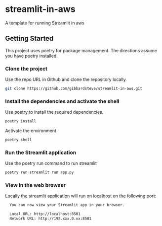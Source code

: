 # streamlit-in-aws

A template for running Streamlit in aws

## Getting Started

This project uses poetry for package management. The directions assume you have poetry installed.

### Clone the project

Use the repo URL in Github and clone the repository locally.

```bash
git clone https://github.com/gibbardsteve/streamlit-in-aws.git
```

### Install the dependencies and activate the shell

Use poetry to install the required dependencies.

```bash
poetry install
```

Activate the environment

```bash
poetry shell
```

### Run the Streamlit application

Use the poetry run command to run streamlit

```bash
poetry run streamlit run app.py
```

### View in the web browser

Locally the streamlit application will run on localhost on the following port:

```bash
  You can now view your Streamlit app in your browser.

  Local URL: http://localhost:8501
  Network URL: http://192.xxx.0.xx:8501
```
